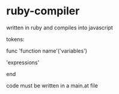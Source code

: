 # ruby-compiler

written in ruby and compiles into javascript


tokens:

func 'function name'('variables')

  'expressions'
  
end


code must be written in a main.at file

